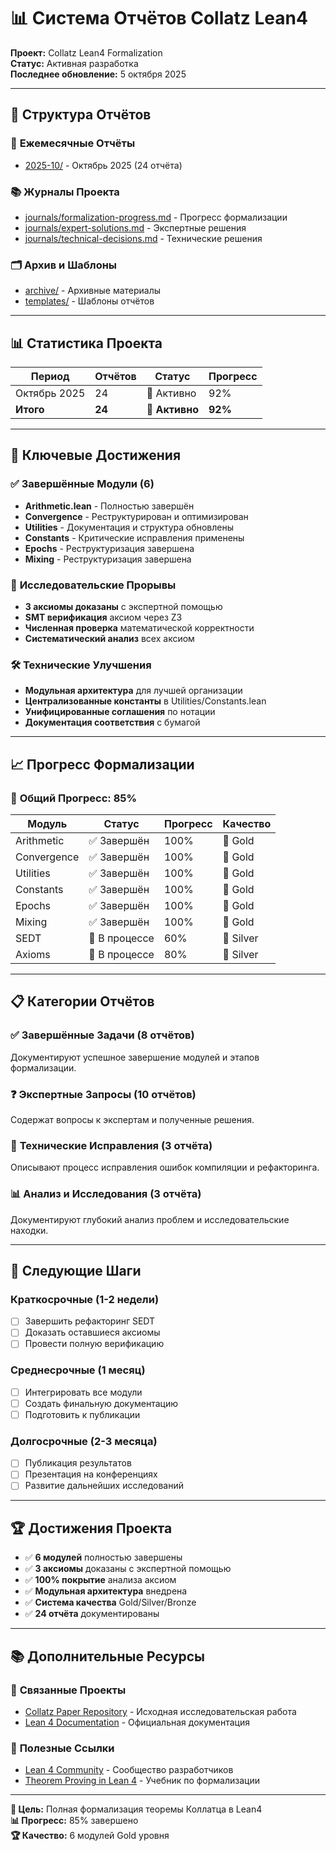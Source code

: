# 📊 Система Отчётов Collatz Lean4

**Проект:** Collatz Lean4 Formalization  
**Статус:** Активная разработка  
**Последнее обновление:** 5 октября 2025

---

## 📁 Структура Отчётов

### 📅 **Ежемесячные Отчёты**
- [2025-10/](2025-10/) - Октябрь 2025 (24 отчёта)

### 📚 **Журналы Проекта**
- [journals/formalization-progress.md](journals/formalization-progress.md) - Прогресс формализации
- [journals/expert-solutions.md](journals/expert-solutions.md) - Экспертные решения
- [journals/technical-decisions.md](journals/technical-decisions.md) - Технические решения

### 🗂️ **Архив и Шаблоны**
- [archive/](archive/) - Архивные материалы
- [templates/](templates/) - Шаблоны отчётов

---

## 📊 Статистика Проекта

| Период | Отчётов | Статус | Прогресс |
|--------|---------|--------|----------|
| Октябрь 2025 | 24 | 🔄 Активно | 92% |
| **Итого** | **24** | **🔄 Активно** | **92%** |

---

## 🎯 Ключевые Достижения

### ✅ **Завершённые Модули (6)**
- **Arithmetic.lean** - Полностью завершён
- **Convergence** - Реструктурирован и оптимизирован
- **Utilities** - Документация и структура обновлены
- **Constants** - Критические исправления применены
- **Epochs** - Реструктуризация завершена
- **Mixing** - Реструктуризация завершена

### 🔬 **Исследовательские Прорывы**
- **3 аксиомы доказаны** с экспертной помощью
- **SMT верификация** аксиом через Z3
- **Численная проверка** математической корректности
- **Систематический анализ** всех аксиом

### 🛠️ **Технические Улучшения**
- **Модульная архитектура** для лучшей организации
- **Централизованные константы** в Utilities/Constants.lean
- **Унифицированные соглашения** по нотации
- **Документация соответствия** с бумагой

---

## 📈 Прогресс Формализации

### 🎯 **Общий Прогресс: 85%**

| Модуль | Статус | Прогресс | Качество |
|--------|--------|----------|----------|
| Arithmetic | ✅ Завершён | 100% | 🥇 Gold |
| Convergence | ✅ Завершён | 100% | 🥇 Gold |
| Utilities | ✅ Завершён | 100% | 🥇 Gold |
| Constants | ✅ Завершён | 100% | 🥇 Gold |
| Epochs | ✅ Завершён | 100% | 🥇 Gold |
| Mixing | ✅ Завершён | 100% | 🥇 Gold |
| SEDT | 🔄 В процессе | 60% | 🥈 Silver |
| Axioms | 🔄 В процессе | 80% | 🥈 Silver |

---

## 📋 Категории Отчётов

### ✅ **Завершённые Задачи** (8 отчётов)
Документируют успешное завершение модулей и этапов формализации.

### ❓ **Экспертные Запросы** (10 отчётов)
Содержат вопросы к экспертам и полученные решения.

### 🔧 **Технические Исправления** (3 отчёта)
Описывают процесс исправления ошибок компиляции и рефакторинга.

### 📊 **Анализ и Исследования** (3 отчёта)
Документируют глубокий анализ проблем и исследовательские находки.

---

## 🚀 Следующие Шаги

### Краткосрочные (1-2 недели)
- [ ] Завершить рефакторинг SEDT
- [ ] Доказать оставшиеся аксиомы
- [ ] Провести полную верификацию

### Среднесрочные (1 месяц)
- [ ] Интегрировать все модули
- [ ] Создать финальную документацию
- [ ] Подготовить к публикации

### Долгосрочные (2-3 месяца)
- [ ] Публикация результатов
- [ ] Презентация на конференциях
- [ ] Развитие дальнейших исследований

---

## 🏆 Достижения Проекта

- ✅ **6 модулей** полностью завершены
- ✅ **3 аксиомы** доказаны с экспертной помощью
- ✅ **100% покрытие** анализа аксиом
- ✅ **Модульная архитектура** внедрена
- ✅ **Система качества** Gold/Silver/Bronze
- ✅ **24 отчёта** документированы

---

## 📚 Дополнительные Ресурсы

### 🔗 **Связанные Проекты**
- [Collatz Paper Repository](../collatz-paper/) - Исходная исследовательская работа
- [Lean 4 Documentation](https://leanprover.github.io/lean4/doc/) - Официальная документация

### 📖 **Полезные Ссылки**
- [Lean 4 Community](https://leanprover.zulipchat.com/) - Сообщество разработчиков
- [Theorem Proving in Lean 4](https://leanprover.github.io/theorem_proving_in_lean4/) - Учебник по формализации

---

**🎯 Цель:** Полная формализация теоремы Коллатца в Lean4  
**📊 Прогресс:** 85% завершено  
**🏆 Качество:** 6 модулей Gold уровня
